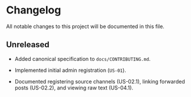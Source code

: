 # Changelog

All notable changes to this project will be documented in this file.

## Unreleased
- Added canonical specification to `docs/CONTRIBUTING.md`.

- Implemented initial admin registration (`US-01`).
- Documented registering source channels (US-02.1), linking forwarded posts (US-02.2), and viewing raw text (US-04.1).

